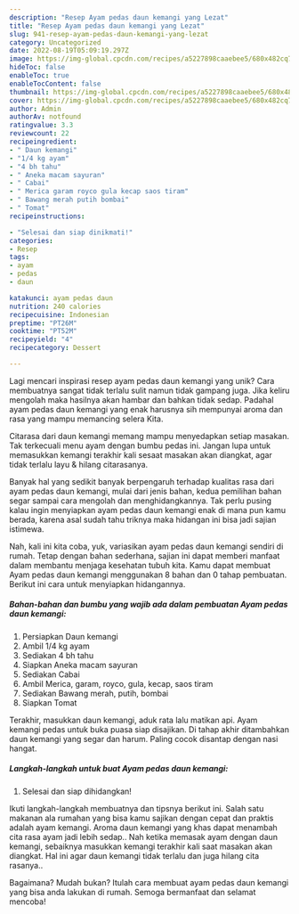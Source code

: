 ```yaml
---
description: "Resep Ayam pedas daun kemangi yang Lezat"
title: "Resep Ayam pedas daun kemangi yang Lezat"
slug: 941-resep-ayam-pedas-daun-kemangi-yang-lezat
category: Uncategorized
date: 2022-08-19T05:09:19.297Z
image: https://img-global.cpcdn.com/recipes/a5227898caaebee5/680x482cq70/ayam-pedas-daun-kemangi-foto-resep-utama.jpg
hideToc: false
enableToc: true
enableTocContent: false
thumbnail: https://img-global.cpcdn.com/recipes/a5227898caaebee5/680x482cq70/ayam-pedas-daun-kemangi-foto-resep-utama.jpg
cover: https://img-global.cpcdn.com/recipes/a5227898caaebee5/680x482cq70/ayam-pedas-daun-kemangi-foto-resep-utama.jpg
author: Admin
authorAv: notfound
ratingvalue: 3.3
reviewcount: 22
recipeingredient:
- " Daun kemangi"
- "1/4 kg ayam"
- "4 bh tahu"
- " Aneka macam sayuran"
- " Cabai"
- " Merica garam royco gula kecap saos tiram"
- " Bawang merah putih bombai"
- " Tomat"
recipeinstructions:

- "Selesai dan siap dinikmati!"
categories:
- Resep
tags:
- ayam
- pedas
- daun

katakunci: ayam pedas daun 
nutrition: 240 calories
recipecuisine: Indonesian
preptime: "PT26M"
cooktime: "PT52M"
recipeyield: "4"
recipecategory: Dessert

---
```





Lagi mencari inspirasi resep ayam pedas daun kemangi yang unik? Cara membuatnya sangat tidak terlalu sulit namun tidak gampang juga. Jika keliru mengolah maka hasilnya akan hambar dan bahkan tidak sedap. Padahal ayam pedas daun kemangi yang enak harusnya sih mempunyai aroma dan rasa yang mampu memancing selera Kita.





Citarasa dari daun kemangi memang mampu menyedapkan setiap masakan. Tak terkecuali menu ayam dengan bumbu pedas ini. Jangan lupa untuk memasukkan kemangi terakhir kali sesaat masakan akan diangkat, agar tidak terlalu layu &amp; hilang citarasanya.

Banyak hal yang sedikit banyak berpengaruh terhadap kualitas rasa dari ayam pedas daun kemangi, mulai dari jenis bahan, kedua pemilihan bahan segar sampai cara mengolah dan menghidangkannya. Tak perlu pusing kalau ingin menyiapkan ayam pedas daun kemangi enak di mana pun kamu berada, karena asal sudah tahu triknya maka hidangan ini bisa jadi sajian istimewa.






Nah, kali ini kita coba, yuk, variasikan ayam pedas daun kemangi sendiri di rumah. Tetap dengan bahan sederhana, sajian ini dapat memberi manfaat dalam membantu menjaga kesehatan tubuh kita. Kamu dapat membuat Ayam pedas daun kemangi menggunakan 8 bahan dan 0 tahap pembuatan. Berikut ini cara untuk menyiapkan hidangannya.

<!--inarticleads1-->

##### Bahan-bahan dan bumbu yang wajib ada dalam pembuatan Ayam pedas daun kemangi:

1. Persiapkan  Daun kemangi
1. Ambil 1/4 kg ayam
1. Sediakan 4 bh tahu
1. Siapkan  Aneka macam sayuran
1. Sediakan  Cabai
1. Ambil  Merica, garam, royco, gula, kecap, saos tiram
1. Sediakan  Bawang merah, putih, bombai
1. Siapkan  Tomat


Terakhir, masukkan daun kemangi, aduk rata lalu matikan api. Ayam kemangi pedas untuk buka puasa siap disajikan. Di tahap akhir ditambahkan daun kemangi yang segar dan harum. Paling cocok disantap dengan nasi hangat. 

<!--inarticleads2-->

##### Langkah-langkah untuk buat Ayam pedas daun kemangi:


1. Selesai dan siap dihidangkan!

Ikuti langkah-langkah membuatnya dan tipsnya berikut ini. Salah satu makanan ala rumahan yang bisa kamu sajikan dengan cepat dan praktis adalah ayam kemangi. Aroma daun kemangi yang khas dapat menambah cita rasa ayam jadi lebih sedap.. Nah ketika memasak ayam dengan daun kemangi, sebaiknya masukkan kemangi terakhir kali saat masakan akan diangkat. Hal ini agar daun kemangi tidak terlalu dan juga hilang cita rasanya.. 

Bagaimana? Mudah bukan? Itulah cara membuat ayam pedas daun kemangi yang bisa anda lakukan di rumah. Semoga bermanfaat dan selamat mencoba!
